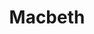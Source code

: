 ---
layout: productions
title: Macbeth
year: 2003)
image: 
image_credit: 
image_alt:
image_caption:
category: 
details:
  Theatre: Theatre Jacksonville
cast:
  Duncan: Michael Lipp
crew:
external_links:
---